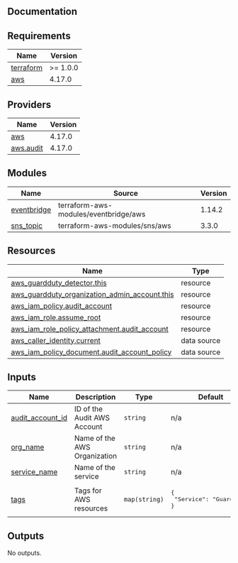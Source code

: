 ## Documentation

<!-- BEGINNING OF PRE-COMMIT-TERRAFORM DOCS HOOK -->
## Requirements

| Name | Version |
|------|---------|
| <a name="requirement_terraform"></a> [terraform](#requirement\_terraform) | >= 1.0.0 |
| <a name="requirement_aws"></a> [aws](#requirement\_aws) | 4.17.0 |

## Providers

| Name | Version |
|------|---------|
| <a name="provider_aws"></a> [aws](#provider\_aws) | 4.17.0 |
| <a name="provider_aws.audit"></a> [aws.audit](#provider\_aws.audit) | 4.17.0 |

## Modules

| Name | Source | Version |
|------|--------|---------|
| <a name="module_eventbridge"></a> [eventbridge](#module\_eventbridge) | terraform-aws-modules/eventbridge/aws | 1.14.2 |
| <a name="module_sns_topic"></a> [sns\_topic](#module\_sns\_topic) | terraform-aws-modules/sns/aws | 3.3.0 |

## Resources

| Name | Type |
|------|------|
| [aws_guardduty_detector.this](https://registry.terraform.io/providers/hashicorp/aws/4.17.0/docs/resources/guardduty_detector) | resource |
| [aws_guardduty_organization_admin_account.this](https://registry.terraform.io/providers/hashicorp/aws/4.17.0/docs/resources/guardduty_organization_admin_account) | resource |
| [aws_iam_policy.audit_account](https://registry.terraform.io/providers/hashicorp/aws/4.17.0/docs/resources/iam_policy) | resource |
| [aws_iam_role.assume_root](https://registry.terraform.io/providers/hashicorp/aws/4.17.0/docs/resources/iam_role) | resource |
| [aws_iam_role_policy_attachment.audit_account](https://registry.terraform.io/providers/hashicorp/aws/4.17.0/docs/resources/iam_role_policy_attachment) | resource |
| [aws_caller_identity.current](https://registry.terraform.io/providers/hashicorp/aws/4.17.0/docs/data-sources/caller_identity) | data source |
| [aws_iam_policy_document.audit_account_policy](https://registry.terraform.io/providers/hashicorp/aws/4.17.0/docs/data-sources/iam_policy_document) | data source |

## Inputs

| Name | Description | Type | Default | Required |
|------|-------------|------|---------|:--------:|
| <a name="input_audit_account_id"></a> [audit\_account\_id](#input\_audit\_account\_id) | ID of the Audit AWS Account | `string` | n/a | yes |
| <a name="input_org_name"></a> [org\_name](#input\_org\_name) | Name of the AWS Organization | `string` | n/a | yes |
| <a name="input_service_name"></a> [service\_name](#input\_service\_name) | Name of the service | `string` | n/a | yes |
| <a name="input_tags"></a> [tags](#input\_tags) | Tags for AWS resources | `map(string)` | <pre>{<br>  "Service": "GuardDuty"<br>}</pre> | no |

## Outputs

No outputs.
<!-- END OF PRE-COMMIT-TERRAFORM DOCS HOOK -->
